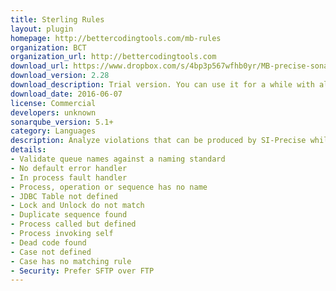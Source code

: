 ```yaml
---
title: Sterling Rules
layout: plugin
homepage: http://bettercodingtools.com/mb-rules
organization: BCT
organization_url: http://bettercodingtools.com
download_url: https://www.dropbox.com/s/4bp3p567wfhb0yr/MB-precise-sonarplugin-2.28.jar?dl=0
download_version: 2.28
download_description: Trial version. You can use it for a while with all the features of the purchased product but it will run out at the end of the trial
download_date: 2016-06-07
license: Commercial
developers: unknown
sonarqube_version: 5.1+
category: Languages
description: Analyze violations that can be produced by SI-Precise while analyzing Sterling/Gertran code. They are broken down below into the categories standards, performance, correctness, security and other.
details: 
- Validate queue names against a naming standard
- No default error handler
- In process fault handler
- Process, operation or sequence has no name
- JDBC Table not defined
- Lock and Unlock do not match
- Duplicate sequence found
- Process called but defined
- Process invoking self
- Dead code found
- Case not defined
- Case has no matching rule
- Security: Prefer SFTP over FTP
---
```

